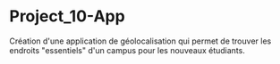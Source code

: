 # Project_10-App
Création d'une application de géolocalisation qui permet de trouver les endroits "essentiels" d'un campus pour les nouveaux étudiants. 
